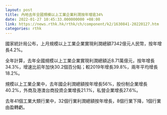 ```yaml
---
layout: post
title: 內地去年全國規模以上工業企業利潤按年增逾34%
date: 2022-01-27 10:45:33.000000000 +08:00
link: https://news.rthk.hk/rthk/ch/component/k2/1630841-20220127.htm
categories: rthk
---
```


國家統計局公布，上月規模以上工業企業實現利潤總額7342億元人民幣，按年增長4.2%。

全年計算，去年全國規模以上工業企業實現利潤總額近8.71萬億元，按年增長34.3%，增速比前年加快30.2個百分點；較2019年增長39.8%，兩年平均增長18.2%。

規模以上工業企業中，去年國企利潤總額按年增長56%，股份制企業增長40.2%，外商及港澳台商投資企業增長21.1%，私營企業增長27.6%。

去年41個工業大類行業中，32個行業利潤總額按年增長，8個行業下降，1個行業由盈轉虧。
